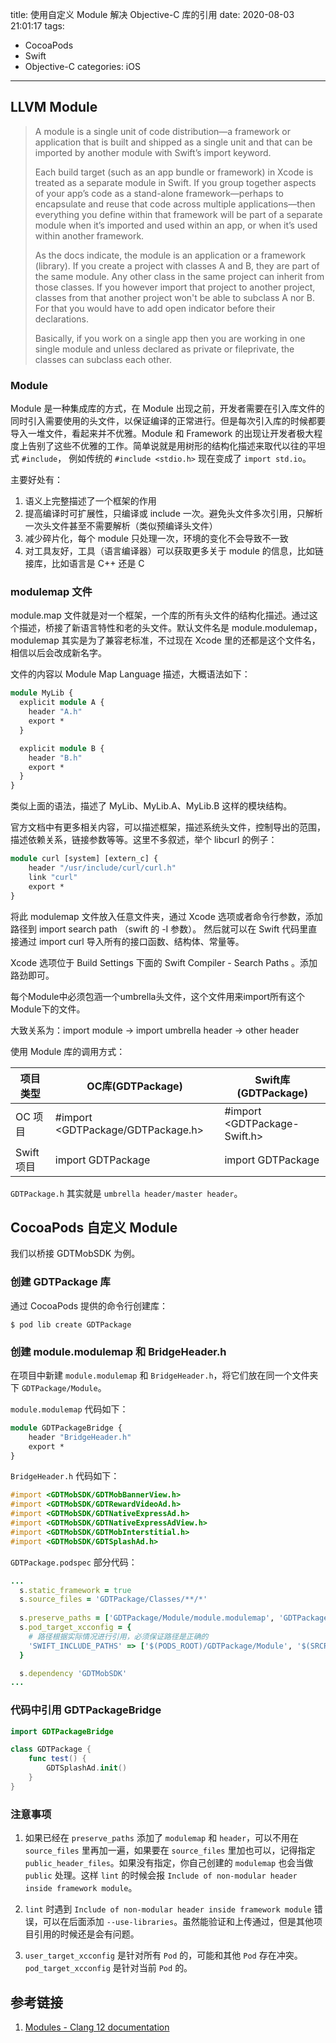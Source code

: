 title: 使用自定义 Module 解决 Objective-C 库的引用
date: 2020-08-03 21:01:17
tags:
- CocoaPods
- Swift
- Objective-C
categories: iOS
---

## LLVM Module

> A module is a single unit of code distribution—a framework or application that is built and shipped as a single unit and that can be imported by another module with Swift’s import keyword.
>
>Each build target (such as an app bundle or framework) in Xcode is treated as a separate module in Swift. If you group together aspects of your app’s code as a stand-alone framework—perhaps to encapsulate and reuse that code across multiple applications—then everything you define within that framework will be part of a separate module when it’s imported and used within an app, or when it’s used within another framework.
>
> As the docs indicate, the module is an application or a framework (library). If you create a project with classes A and B, they are part of the same module. Any other class in the same project can inherit from those classes. If you however import that project to another project, classes from that another project won't be able to subclass A nor B. For that you would have to add open indicator before their declarations.
>
> Basically, if you work on a single app then you are working in one single module and unless declared as private or fileprivate, the classes can subclass each other.


### Module

Module 是一种集成库的方式，在 Module 出现之前，开发者需要在引入库文件的同时引入需要使用的头文件，以保证编译的正常进行。但是每次引入库的时候都要导入一堆文件，看起来并不优雅。Module 和 Framework 的出现让开发者极大程度上告别了这些不优雅的工作。简单说就是用树形的结构化描述来取代以往的平坦式 `#include`， 例如传统的 `#include <stdio.h>` 现在变成了 `import std.io`。

主要好处有：

1. 语义上完整描述了一个框架的作用
2. 提高编译时可扩展性，只编译或 include 一次。避免头文件多次引用，只解析一次头文件甚至不需要解析（类似预编译头文件）
3. 减少碎片化，每个 module 只处理一次，环境的变化不会导致不一致
4. 对工具友好，工具（语言编译器）可以获取更多关于 module 的信息，比如链接库，比如语言是 C++ 还是 C

### modulemap 文件

module.map 文件就是对一个框架，一个库的所有头文件的结构化描述。通过这个描述，桥接了新语言特性和老的头文件。默认文件名是 module.modulemap，modulemap 其实是为了兼容老标准，不过现在 Xcode 里的还都是这个文件名，相信以后会改成新名字。

文件的内容以 Module Map Language 描述，大概语法如下：

```llvm
module MyLib {
  explicit module A {
    header "A.h"
    export *
  }

  explicit module B {
    header "B.h"
    export *
  }
}
```
类似上面的语法，描述了 MyLib、MyLib.A、MyLib.B 这样的模块结构。

官方文档中有更多相关内容，可以描述框架，描述系统头文件，控制导出的范围，描述依赖关系，链接参数等等。这里不多叙述，举个 libcurl 的例子：

```llvm
module curl [system] [extern_c] {
    header "/usr/include/curl/curl.h"
    link "curl"    
    export *
}
```

将此 modulemap 文件放入任意文件夹，通过 Xcode 选项或者命令行参数，添加路径到 import search path （swift 的 -I 参数）。 然后就可以在 Swift 代码里直接通过 import curl 导入所有的接口函数、结构体、常量等。

Xcode 选项位于 Build Settings 下面的 Swift Compiler - Search Paths 。添加路劲即可。


每个Module中必须包涵一个umbrella头文件，这个文件用来import所有这个Module下的文件。

大致关系为：import module -> import umbrella header -> other header

使用 Module 库的调用方式：

| 项目类型   | OC库(GDTPackage)                   | Swift库(GDTPackage)           |
| ---------- | ---------------------------------- | ----------------------------- |
| OC 项目    | \#import <GDTPackage/GDTPackage.h> | \#import <GDTPackage-Swift.h> |
| Swift 项目 | import GDTPackage                  | import GDTPackage             |

`GDTPackage.h` 其实就是 `umbrella header/master header`。

## CocoaPods 自定义 Module

我们以桥接 GDTMobSDK 为例。

### 创建 GDTPackage 库

通过 CocoaPods 提供的命令行创建库：

```shell
$ pod lib create GDTPackage
```

### 创建 module.modulemap 和 BridgeHeader.h

在项目中新建 `module.modulemap` 和 `BridgeHeader.h`，将它们放在同一个文件夹下 `GDTPackage/Module`。

`module.modulemap` 代码如下：

```llvm
module GDTPackageBridge {
    header "BridgeHeader.h"
    export *
}
```

`BridgeHeader.h` 代码如下：

```Objective-C
#import <GDTMobSDK/GDTMobBannerView.h>
#import <GDTMobSDK/GDTRewardVideoAd.h>
#import <GDTMobSDK/GDTNativeExpressAd.h>
#import <GDTMobSDK/GDTNativeExpressAdView.h>
#import <GDTMobSDK/GDTMobInterstitial.h>
#import <GDTMobSDK/GDTSplashAd.h>
```

`GDTPackage.podspec` 部分代码：

```ruby
...
  s.static_framework = true
  s.source_files = 'GDTPackage/Classes/**/*'
  
  s.preserve_paths = ['GDTPackage/Module/module.modulemap', 'GDTPackage/Module/BridgeHeader.h']
  s.pod_target_xcconfig = {
    # 路径根据实际情况进行引用，必须保证路径是正确的
    'SWIFT_INCLUDE_PATHS' => ['$(PODS_ROOT)/GDTPackage/Module', '$(SRCROOT)/../../GDTPackage/Module']
  }

  s.dependency 'GDTMobSDK'
...
```

### 代码中引用 GDTPackageBridge

```swift
import GDTPackageBridge

class GDTPackage {
    func test() {
        GDTSplashAd.init()
    }
}
```

### 注意事项

1. 如果已经在 `preserve_paths` 添加了 `modulemap` 和 `header`，可以不用在 `source_files` 里再加一遍，如果要在 `source_files` 里加也可以，记得指定 `public_header_files`。如果没有指定，你自己创建的 `modulemap` 也会当做 `public` 处理。这样 `lint` 的时候会报 `Include of non-modular header inside framework module`。

2. `lint` 时遇到 `Include of non-modular header inside framework module` 错误，可以在后面添加 `--use-libraries`。虽然能验证和上传通过，但是其他项目引用的时候还是会有问题。

3. `user_target_xcconfig` 是针对所有 `Pod` 的，可能和其他 `Pod` 存在冲突。`pod_target_xcconfig` 是针对当前 `Pod` 的。

## 参考链接

1. [Modules - Clang 12 documentation](http://clang.llvm.org/docs/Modules.html)